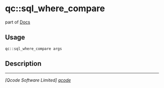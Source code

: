 qc::sql_where_compare
=====================

part of [Docs](../index.md)

Usage
-----
`qc::sql_where_compare args`

Description
-----------


----------------------------------
*[Qcode Software Limited] [qcode]*

[qcode]: http://www.qcode.co.uk "Qcode Software"
